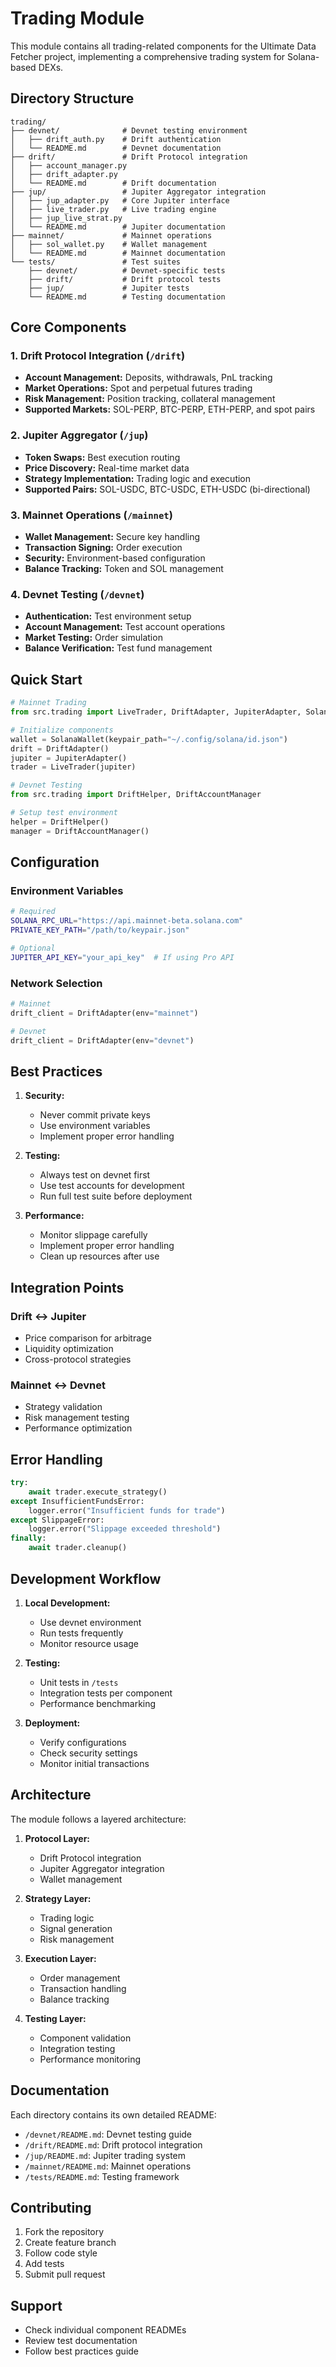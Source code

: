 # Trading Module

This module contains all trading-related components for the Ultimate Data Fetcher project, implementing a comprehensive trading system for Solana-based DEXs.

## Directory Structure

```
trading/
├── devnet/              # Devnet testing environment
│   ├── drift_auth.py    # Drift authentication
│   └── README.md        # Devnet documentation
├── drift/               # Drift Protocol integration
│   ├── account_manager.py
│   ├── drift_adapter.py
│   └── README.md        # Drift documentation
├── jup/                 # Jupiter Aggregator integration
│   ├── jup_adapter.py   # Core Jupiter interface
│   ├── live_trader.py   # Live trading engine
│   ├── jup_live_strat.py
│   └── README.md        # Jupiter documentation
├── mainnet/             # Mainnet operations
│   ├── sol_wallet.py    # Wallet management
│   └── README.md        # Mainnet documentation
└── tests/               # Test suites
    ├── devnet/          # Devnet-specific tests
    ├── drift/           # Drift protocol tests
    ├── jup/             # Jupiter tests
    └── README.md        # Testing documentation
```

## Core Components

### 1. Drift Protocol Integration (`/drift`)
- **Account Management:** Deposits, withdrawals, PnL tracking
- **Market Operations:** Spot and perpetual futures trading
- **Risk Management:** Position tracking, collateral management
- **Supported Markets:** SOL-PERP, BTC-PERP, ETH-PERP, and spot pairs

### 2. Jupiter Aggregator (`/jup`)
- **Token Swaps:** Best execution routing
- **Price Discovery:** Real-time market data
- **Strategy Implementation:** Trading logic and execution
- **Supported Pairs:** SOL-USDC, BTC-USDC, ETH-USDC (bi-directional)

### 3. Mainnet Operations (`/mainnet`)
- **Wallet Management:** Secure key handling
- **Transaction Signing:** Order execution
- **Security:** Environment-based configuration
- **Balance Tracking:** Token and SOL management

### 4. Devnet Testing (`/devnet`)
- **Authentication:** Test environment setup
- **Account Management:** Test account operations
- **Market Testing:** Order simulation
- **Balance Verification:** Test fund management

## Quick Start

```python
# Mainnet Trading
from src.trading import LiveTrader, DriftAdapter, JupiterAdapter, SolanaWallet

# Initialize components
wallet = SolanaWallet(keypair_path="~/.config/solana/id.json")
drift = DriftAdapter()
jupiter = JupiterAdapter()
trader = LiveTrader(jupiter)

# Devnet Testing
from src.trading import DriftHelper, DriftAccountManager

# Setup test environment
helper = DriftHelper()
manager = DriftAccountManager()
```

## Configuration

### Environment Variables
```bash
# Required
SOLANA_RPC_URL="https://api.mainnet-beta.solana.com"
PRIVATE_KEY_PATH="/path/to/keypair.json"

# Optional
JUPITER_API_KEY="your_api_key"  # If using Pro API
```

### Network Selection
```python
# Mainnet
drift_client = DriftAdapter(env="mainnet")

# Devnet
drift_client = DriftAdapter(env="devnet")
```

## Best Practices

1. **Security:**
   - Never commit private keys
   - Use environment variables
   - Implement proper error handling

2. **Testing:**
   - Always test on devnet first
   - Use test accounts for development
   - Run full test suite before deployment

3. **Performance:**
   - Monitor slippage carefully
   - Implement proper error handling
   - Clean up resources after use

## Integration Points

### Drift ↔ Jupiter
- Price comparison for arbitrage
- Liquidity optimization
- Cross-protocol strategies

### Mainnet ↔ Devnet
- Strategy validation
- Risk management testing
- Performance optimization

## Error Handling

```python
try:
    await trader.execute_strategy()
except InsufficientFundsError:
    logger.error("Insufficient funds for trade")
except SlippageError:
    logger.error("Slippage exceeded threshold")
finally:
    await trader.cleanup()
```

## Development Workflow

1. **Local Development:**
   - Use devnet environment
   - Run tests frequently
   - Monitor resource usage

2. **Testing:**
   - Unit tests in `/tests`
   - Integration tests per component
   - Performance benchmarking

3. **Deployment:**
   - Verify configurations
   - Check security settings
   - Monitor initial transactions

## Architecture

The module follows a layered architecture:

1. **Protocol Layer:**
   - Drift Protocol integration
   - Jupiter Aggregator integration
   - Wallet management

2. **Strategy Layer:**
   - Trading logic
   - Signal generation
   - Risk management

3. **Execution Layer:**
   - Order management
   - Transaction handling
   - Balance tracking

4. **Testing Layer:**
   - Component validation
   - Integration testing
   - Performance monitoring

## Documentation

Each directory contains its own detailed README:
- `/devnet/README.md`: Devnet testing guide
- `/drift/README.md`: Drift protocol integration
- `/jup/README.md`: Jupiter trading system
- `/mainnet/README.md`: Mainnet operations
- `/tests/README.md`: Testing framework

## Contributing

1. Fork the repository
2. Create feature branch
3. Follow code style
4. Add tests
5. Submit pull request

## Support

- Check individual component READMEs
- Review test documentation
- Follow best practices guide